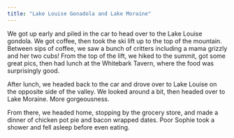 ```yaml
---
title: "Lake Louise Gonadola and Lake Moraine"
---
```


We got up early and piled in the car to head over to the Lake Louise gondola. We got coffee, then took the ski lift up to the top of the mountain. Between sips of coffee, we saw a bunch of critters including a mama grizzly and her two cubs! From the top of the lift, we hiked to the summit, got some great pics, then had lunch at the Whitebark Tavern, where the food was surprisingly good.

After lunch, we headed back to the car and drove over to Lake Louise on the opposite side of the valley. We looked around a bit, then headed over to Lake Moraine. More gorgeousness.

From there, we headed home, stopping by the grocery store, and made a dinner of chicken pot pie and bacon wrapped dates. Poor Sophie took a shower and fell asleep before even eating. 
